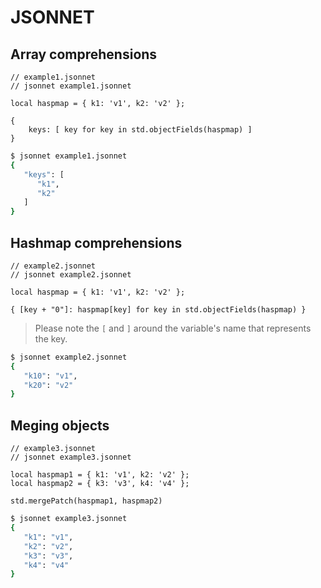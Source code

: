 # JSONNET

## Array comprehensions

```jsonnet
// example1.jsonnet
// jsonnet example1.jsonnet

local haspmap = { k1: 'v1', k2: 'v2' };

{
	keys: [ key for key in std.objectFields(haspmap) ]
}
```

```bash
$ jsonnet example1.jsonnet
{
   "keys": [
      "k1",
      "k2"
   ]
}
```

## Hashmap comprehensions

```jsonnet
// example2.jsonnet
// jsonnet example2.jsonnet

local haspmap = { k1: 'v1', k2: 'v2' };

{ [key + "0"]: haspmap[key] for key in std.objectFields(haspmap) }
```

> Please note the `[` and `]` around the variable's name that represents the key.

```bash
$ jsonnet example2.jsonnet
{
   "k10": "v1",
   "k20": "v2"
}
```

## Meging objects

```jsonnet
// example3.jsonnet
// jsonnet example3.jsonnet

local haspmap1 = { k1: 'v1', k2: 'v2' };
local haspmap2 = { k3: 'v3', k4: 'v4' };

std.mergePatch(haspmap1, haspmap2)
```

```bash
$ jsonnet example3.jsonnet
{
   "k1": "v1",
   "k2": "v2",
   "k3": "v3",
   "k4": "v4"
}
```

